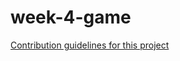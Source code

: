 # week-4-game
[Contribution guidelines for this project](../../../../leonardsmalls.github.io/week-4-game/)
